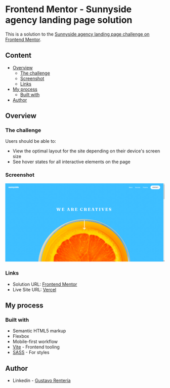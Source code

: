 # Frontend Mentor - Sunnyside agency landing page solution

This is a solution to the [Sunnyside agency landing page challenge on Frontend Mentor](https://www.frontendmentor.io/challenges/sunnyside-agency-landing-page-7yVs3B6ef).

## Content

- [Overview](#overview)
  - [The challenge](#the-challenge)
  - [Screenshot](#screenshot)
  - [Links](#links)
- [My process](#my-process)
  - [Built with](#built-with)
- [Author](#author)

## Overview

### The challenge

Users should be able to:

- View the optimal layout for the site depending on their device's screen size
- See hover states for all interactive elements on the page

### Screenshot

![](./screenshot.png)

### Links

- Solution URL: [Frontend Mentor](https://www.frontendmentor.io/solutions/responsive-page-using-html-sass-and-js-es6-vite-Pbs1ZMN7Jm)
- Live Site URL: [Vercel](https://sunnyside-agency-landing-page-main-fm.vercel.app/)

## My process

### Built with

- Semantic HTML5 markup
- Flexbox
- Mobile-first workflow
- [Vite](https://vitejs.dev/) - Frontend tooling
- [SASS](https://sass-lang.com/) - For styles

## Author

- Linkedin - [Gustavo Rentería](https://www.linkedin.com/in/gustavo-renter%C3%ADa-2b7819218/)
